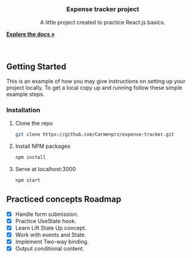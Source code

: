 <h3 align="center">Expense tracker project</h3>

<p align="center">
    A little project created to practice React.js basics.
</p>
<a href="https://github.com/Carmenprz/expense-tracker"><strong>Explore the docs »</strong></a>
<br />
<br />
<!-- [![Expense Tracker Screen Shot][product-screenshot]]() -->
<br />

## Getting Started

This is an example of how you may give instructions on setting up your project locally.
To get a local copy up and running follow these simple example steps.

### Installation

1. Clone the repo
   ```sh
   git clone https://github.com/Carmenprz/expense-tracker.git
   ```
2. Install NPM packages
   ```sh
   npm install
   ```
3. Serve at localhost:3000
   ```sh
   npm start
   ```

## Practiced concepts Roadmap

- [x] Handle form submission.
- [x] Practice UseState hook.
- [x] Learn Lift State Up concept.
- [X] Work with events and State.
- [x] Implement Two-way binding.
- [x] Output conditional content.

[product-screenshot]: public/screenshot.png
